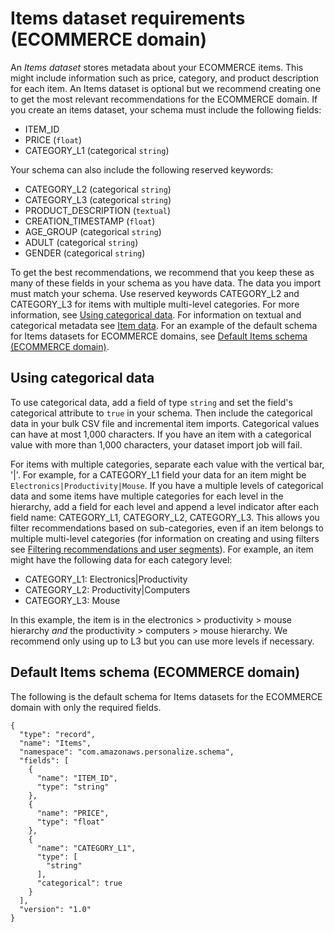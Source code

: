# Items dataset requirements \(ECOMMERCE domain\)<a name="ECOMMERCE-items-dataset"></a>

 An *Items dataset* stores metadata about your ECOMMERCE items\. This might include information such as price, category, and product description for each item\. An Items dataset is optional but we recommend creating one to get the most relevant recommendations for the ECOMMERCE domain\. If you create an items dataset, your schema must include the following fields:
+ ITEM\_ID
+ PRICE \(`float`\)
+ CATEGORY\_L1 \(categorical `string`\)

 Your schema can also include the following reserved keywords:
+ CATEGORY\_L2 \(categorical `string`\)
+ CATEGORY\_L3 \(categorical `string`\)
+ PRODUCT\_DESCRIPTION \(`textual`\)
+ CREATION\_TIMESTAMP \(`float`\)
+ AGE\_GROUP \(categorical `string`\)
+ ADULT \(categorical `string`\)
+ GENDER \(categorical `string`\)

 To get the best recommendations, we recommend that you keep these as many of these fields in your schema as you have data\. The data you import must match your schema\. Use reserved keywords CATEGORY\_L2 and CATEGORY\_L3 for items with multiple multi\-level categories\. For more information, see [Using categorical data](#ECOMMERCE-items-categorical-data)\. For information on textual and categorical metadata see [Item data](items-datasets.md)\. For an example of the default schema for Items datasets for ECOMMERCE domains, see [Default Items schema \(ECOMMERCE domain\)](#ECOMMERCE-items-dataset-schema)\. 

## Using categorical data<a name="ECOMMERCE-items-categorical-data"></a>

 To use categorical data, add a field of type `string` and set the field's categorical attribute to `true` in your schema\. Then include the categorical data in your bulk CSV file and incremental item imports\. Categorical values can have at most 1,000 characters\. If you have an item with a categorical value with more than 1,000 characters, your dataset import job will fail\.

 For items with multiple categories, separate each value with the vertical bar, '\|'\. For example, for a CATEGORY\_L1 field your data for an item might be `Electronics|Productivity|Mouse`\. If you have a multiple levels of categorical data and some items have multiple categories for each level in the hierarchy, add a field for each level and append a level indicator after each field name: CATEGORY\_L1, CATEGORY\_L2, CATEGORY\_L3\. This allows you filter recommendations based on sub\-categories, even if an item belongs to multiple multi\-level categories \(for information on creating and using filters see [Filtering recommendations and user segments](filter.md)\)\. For example, an item might have the following data for each category level: 
+ CATEGORY\_L1: Electronics\|Productivity
+ CATEGORY\_L2: Productivity\|Computers
+ CATEGORY\_L3: Mouse

In this example, the item is in the electronics > productivity > mouse hierarchy *and* the productivity > computers > mouse hierarchy\. We recommend only using up to L3 but you can use more levels if necessary\.

## Default Items schema \(ECOMMERCE domain\)<a name="ECOMMERCE-items-dataset-schema"></a>

 The following is the default schema for Items datasets for the ECOMMERCE domain with only the required fields\. 

```
{
  "type": "record",
  "name": "Items",
  "namespace": "com.amazonaws.personalize.schema",
  "fields": [
    {
      "name": "ITEM_ID",
      "type": "string"
    },
    {
      "name": "PRICE",
      "type": "float"
    },
    {
      "name": "CATEGORY_L1",
      "type": [
        "string"
      ],
      "categorical": true
    }
  ],
  "version": "1.0"
}
```